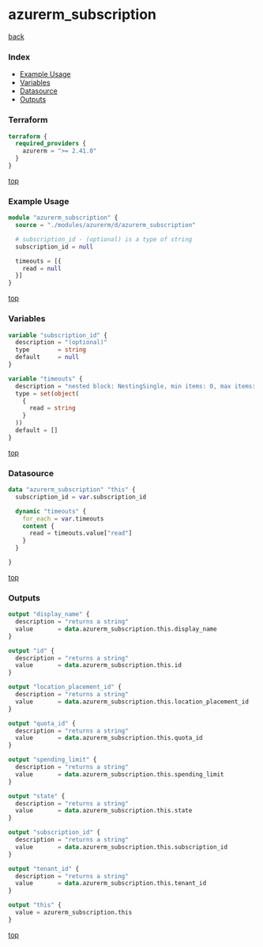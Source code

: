 # azurerm_subscription

[back](../azurerm.md)

### Index

- [Example Usage](#example-usage)
- [Variables](#variables)
- [Datasource](#datasource)
- [Outputs](#outputs)

### Terraform

```terraform
terraform {
  required_providers {
    azurerm = ">= 2.41.0"
  }
}
```

[top](#index)

### Example Usage

```terraform
module "azurerm_subscription" {
  source = "./modules/azurerm/d/azurerm_subscription"

  # subscription_id - (optional) is a type of string
  subscription_id = null

  timeouts = [{
    read = null
  }]
}
```

[top](#index)

### Variables

```terraform
variable "subscription_id" {
  description = "(optional)"
  type        = string
  default     = null
}

variable "timeouts" {
  description = "nested block: NestingSingle, min items: 0, max items: 0"
  type = set(object(
    {
      read = string
    }
  ))
  default = []
}
```

[top](#index)

### Datasource

```terraform
data "azurerm_subscription" "this" {
  subscription_id = var.subscription_id

  dynamic "timeouts" {
    for_each = var.timeouts
    content {
      read = timeouts.value["read"]
    }
  }

}
```

[top](#index)

### Outputs

```terraform
output "display_name" {
  description = "returns a string"
  value       = data.azurerm_subscription.this.display_name
}

output "id" {
  description = "returns a string"
  value       = data.azurerm_subscription.this.id
}

output "location_placement_id" {
  description = "returns a string"
  value       = data.azurerm_subscription.this.location_placement_id
}

output "quota_id" {
  description = "returns a string"
  value       = data.azurerm_subscription.this.quota_id
}

output "spending_limit" {
  description = "returns a string"
  value       = data.azurerm_subscription.this.spending_limit
}

output "state" {
  description = "returns a string"
  value       = data.azurerm_subscription.this.state
}

output "subscription_id" {
  description = "returns a string"
  value       = data.azurerm_subscription.this.subscription_id
}

output "tenant_id" {
  description = "returns a string"
  value       = data.azurerm_subscription.this.tenant_id
}

output "this" {
  value = azurerm_subscription.this
}
```

[top](#index)